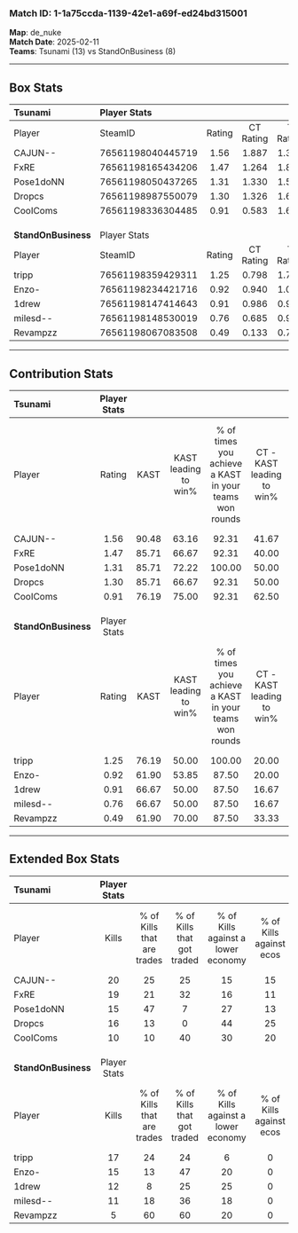 ### Match ID: 1-1a75ccda-1139-42e1-a69f-ed24bd315001  
**Map**: de_nuke  
**Match Date**: 2025-02-11  
**Teams**: Tsunami (13) vs StandOnBusiness (8)  

---  

## Box Stats  

| **Tsunami**         | Player Stats      |        |           |          |       |       |       |         |        |      |     |
| :- | :- | :-: | :-: | :-: | :-: | :-: | :-: | :-: | :-: | :-: | :-: |
| Player              | SteamID           | Rating | CT Rating | T Rating | KAST  |  ADR  | Kills | Assists | Deaths | K/D  | HS% |
| CAJUN--             | 76561198040445719 |  1.56  |   1.887   |  1.360   | 90.48 | 103.6 |  20   |    8    |   14   | 1.43 | 55  |
| FxRE                | 76561198165434206 |  1.47  |   1.264   |  1.857   | 85.71 | 83.4  |  19   |    2    |   11   | 1.73 | 57  |
| Pose1doNN           | 76561198050437265 |  1.31  |   1.330   |  1.512   | 85.71 | 59.6  |  15   |    3    |   8    | 1.88 | 46  |
| Dropcs              | 76561198987550079 |  1.30  |   1.326   |  1.629   | 85.71 | 78.9  |  16   |    7    |   13   | 1.23 | 68  |
| CooIComs            | 76561198336304485 |  0.91  |   0.583   |  1.642   | 76.19 | 64.5  |  10   |    6    |   14   | 0.71 | 100 |
|                     |                   |        |           |          |       |       |       |         |        |      |     |
|                     |                   |        |           |          |       |       |       |         |        |      |     |
|                     |                   |        |           |          |       |       |       |         |        |      |     |
| **StandOnBusiness** | Player Stats      |        |           |          |       |       |       |         |        |      |     |
| Player              | SteamID           | Rating | CT Rating | T Rating | KAST  |  ADR  | Kills | Assists | Deaths | K/D  | HS% |
| tripp               | 76561198359429311 |  1.25  |   0.798   |  1.772   | 76.19 | 96.4  |  17   |    7    |   16   | 1.06 | 76  |
| Enzo-               | 76561198234421716 |  0.92  |   0.940   |  1.046   | 61.90 | 67.3  |  15   |    2    |   17   | 0.88 | 53  |
| 1drew               | 76561198147414643 |  0.91  |   0.986   |  0.983   | 66.67 | 74.7  |  12   |    7    |   16   | 0.75 | 50  |
| milesd--            | 76561198148530019 |  0.76  |   0.685   |  0.988   | 66.67 | 60.5  |  11   |    4    |   18   | 0.61 | 18  |
| Revampzz            | 76561198067083508 |  0.49  |   0.133   |  0.766   | 61.90 | 32.8  |   5   |    0    |   13   | 0.38 | 20  |
---  

## Contribution Stats  

| **Tsunami**         | Player Stats |       |                      |                                                        |                           |                                                             |                          |                                                            |
| :- | :-: | :-: | :-: | :-: | :-: | :-: | :-: | :-: |
| Player              |    Rating    | KAST  | KAST leading to win% | % of times you achieve a KAST in your teams won rounds | CT - KAST leading to win% | CT - % of times you achieve a KAST in your teams won rounds | T - KAST leading to win% | T - % of times you achieve a KAST in your teams won rounds |
| CAJUN--             |     1.56     | 90.48 |        63.16         |                         92.31                          |           41.67           |                           100.00                            |          100.00          |                           87.50                            |
| FxRE                |     1.47     | 85.71 |        66.67         |                         92.31                          |           40.00           |                            80.00                            |          100.00          |                           100.00                           |
| Pose1doNN           |     1.31     | 85.71 |        72.22         |                         100.00                         |           50.00           |                           100.00                            |          100.00          |                           100.00                           |
| Dropcs              |     1.30     | 85.71 |        66.67         |                         92.31                          |           50.00           |                           100.00                            |          87.50           |                           87.50                            |
| CooIComs            |     0.91     | 76.19 |        75.00         |                         92.31                          |           62.50           |                           100.00                            |          87.50           |                           87.50                            |
|                     |              |       |                      |                                                        |                           |                                                             |                          |                                                            |
|                     |              |       |                      |                                                        |                           |                                                             |                          |                                                            |
|                     |              |       |                      |                                                        |                           |                                                             |                          |                                                            |
| **StandOnBusiness** | Player Stats |       |                      |                                                        |                           |                                                             |                          |                                                            |
| Player              |    Rating    | KAST  | KAST leading to win% | % of times you achieve a KAST in your teams won rounds | CT - KAST leading to win% | CT - % of times you achieve a KAST in your teams won rounds | T - KAST leading to win% | T - % of times you achieve a KAST in your teams won rounds |
| tripp               |     1.25     | 76.19 |        50.00         |                         100.00                         |           20.00           |                           100.00                            |          63.64           |                           100.00                           |
| Enzo-               |     0.92     | 61.90 |        53.85         |                         87.50                          |           20.00           |                           100.00                            |          75.00           |                           85.71                            |
| 1drew               |     0.91     | 66.67 |        50.00         |                         87.50                          |           16.67           |                           100.00                            |          75.00           |                           85.71                            |
| milesd--            |     0.76     | 66.67 |        50.00         |                         87.50                          |           16.67           |                           100.00                            |          75.00           |                           85.71                            |
| Revampzz            |     0.49     | 61.90 |        70.00         |                         87.50                          |           33.33           |                           100.00                            |          85.71           |                           85.71                            |
---  

## Extended Box Stats  

| **Tsunami**         | Player Stats |                            |                            |                                    |                         |                              |                                 |        |                             |                                     |                          |                               |                            |
| :- | :-: | :-: | :-: | :-: | :-: | :-: | :-: | :-: | :-: | :-: | :-: | :-: | :-: |
| Player              |    Kills     | % of Kills that are trades | % of Kills that got traded | % of Kills against a lower economy | % of Kills against ecos | % of Kills that are flawless | % of Kills that are close duels | Deaths | % of Deaths that get traded | % of Deaths against a lower economy | % of Deaths against ecos | % of Deaths that are flawless | % of Deaths that are close |
| CAJUN--             |      20      |             25             |             25             |                 15                 |           15            |              65              |                0                |   14   |             29              |                 14                  |            0             |              64               |             14             |
| FxRE                |      19      |             21             |             32             |                 16                 |           11            |              63              |                5                |   11   |             18              |                  9                  |            0             |              64               |             9              |
| Pose1doNN           |      15      |             47             |             7              |                 27                 |           13            |              87              |                0                |   8    |             50              |                 13                  |            13            |              75               |             0              |
| Dropcs              |      16      |             13             |             0              |                 44                 |           25            |              50              |               13                |   13   |             46              |                 15                  |            8             |              54               |             0              |
| CooIComs            |      10      |             10             |             40             |                 30                 |           20            |              70              |               10                |   14   |             36              |                 21                  |            7             |              50               |             7              |
|                     |              |                            |                            |                                    |                         |                              |                                 |        |                             |                                     |                          |                               |                            |
|                     |              |                            |                            |                                    |                         |                              |                                 |        |                             |                                     |                          |                               |                            |
|                     |              |                            |                            |                                    |                         |                              |                                 |        |                             |                                     |                          |                               |                            |
| **StandOnBusiness** | Player Stats |                            |                            |                                    |                         |                              |                                 |        |                             |                                     |                          |                               |                            |
| Player              |    Kills     | % of Kills that are trades | % of Kills that got traded | % of Kills against a lower economy | % of Kills against ecos | % of Kills that are flawless | % of Kills that are close duels | Deaths | % of Deaths that get traded | % of Deaths against a lower economy | % of Deaths against ecos | % of Deaths that are flawless | % of Deaths that are close |
| tripp               |      17      |             24             |             24             |                 6                  |            0            |              65              |                0                |   16   |             25              |                  6                  |            0             |              69               |             6              |
| Enzo-               |      15      |             13             |             47             |                 20                 |            0            |              60              |                7                |   17   |             18              |                  6                  |            0             |              82               |             0              |
| 1drew               |      12      |             8              |             25             |                 25                 |            0            |              58              |                8                |   16   |             25              |                 13                  |            6             |              63               |             13             |
| milesd--            |      11      |             18             |             36             |                 18                 |            0            |              55              |                9                |   18   |             28              |                  6                  |            0             |              78               |             6              |
| Revampzz            |      5       |             60             |             60             |                 20                 |            0            |              60              |               20                |   13   |              0              |                  8                  |            0             |              46               |             0              |
